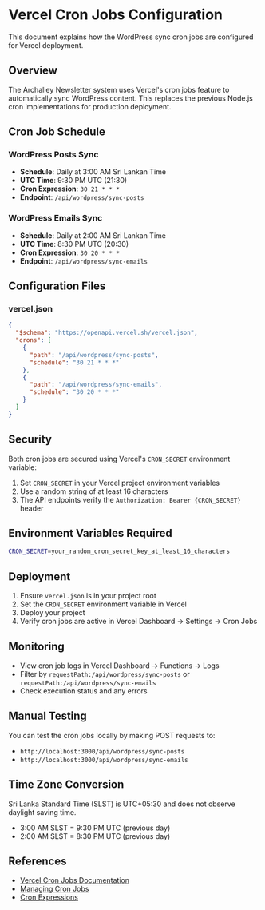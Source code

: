 # Vercel Cron Jobs Configuration

This document explains how the WordPress sync cron jobs are configured for Vercel deployment.

## Overview

The Archalley Newsletter system uses Vercel's cron jobs feature to automatically sync WordPress content. This replaces the previous Node.js cron implementations for production deployment.

## Cron Job Schedule

### WordPress Posts Sync
- **Schedule**: Daily at 3:00 AM Sri Lankan Time
- **UTC Time**: 9:30 PM UTC (21:30)
- **Cron Expression**: `30 21 * * *`
- **Endpoint**: `/api/wordpress/sync-posts`

### WordPress Emails Sync
- **Schedule**: Daily at 2:00 AM Sri Lankan Time  
- **UTC Time**: 8:30 PM UTC (20:30)
- **Cron Expression**: `30 20 * * *`
- **Endpoint**: `/api/wordpress/sync-emails`

## Configuration Files

### vercel.json
```json
{
  "$schema": "https://openapi.vercel.sh/vercel.json",
  "crons": [
    {
      "path": "/api/wordpress/sync-posts",
      "schedule": "30 21 * * *"
    },
    {
      "path": "/api/wordpress/sync-emails", 
      "schedule": "30 20 * * *"
    }
  ]
}
```

## Security

Both cron jobs are secured using Vercel's `CRON_SECRET` environment variable:

1. Set `CRON_SECRET` in your Vercel project environment variables
2. Use a random string of at least 16 characters
3. The API endpoints verify the `Authorization: Bearer {CRON_SECRET}` header

## Environment Variables Required

```bash
CRON_SECRET=your_random_cron_secret_key_at_least_16_characters
```

## Deployment

1. Ensure `vercel.json` is in your project root
2. Set the `CRON_SECRET` environment variable in Vercel
3. Deploy your project
4. Verify cron jobs are active in Vercel Dashboard → Settings → Cron Jobs

## Monitoring

- View cron job logs in Vercel Dashboard → Functions → Logs
- Filter by `requestPath:/api/wordpress/sync-posts` or `requestPath:/api/wordpress/sync-emails`
- Check execution status and any errors

## Manual Testing

You can test the cron jobs locally by making POST requests to:
- `http://localhost:3000/api/wordpress/sync-posts`
- `http://localhost:3000/api/wordpress/sync-emails`

## Time Zone Conversion

Sri Lanka Standard Time (SLST) is UTC+05:30 and does not observe daylight saving time.

- 3:00 AM SLST = 9:30 PM UTC (previous day)
- 2:00 AM SLST = 8:30 PM UTC (previous day)

## References

- [Vercel Cron Jobs Documentation](https://vercel.com/docs/cron-jobs)
- [Managing Cron Jobs](https://vercel.com/docs/cron-jobs/manage-cron-jobs)
- [Cron Expressions](https://vercel.com/docs/cron-jobs#cron-expressions)
